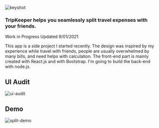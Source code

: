 ![keyshot](https://yuanyuanhu96.github.io/keyshot.png)


### TripKeeper helps you seamlessly split travel expenses with your friends.

Work in Progress
Updated 9/01/2021

This app is a side project I started recently. The design was inspired by my experience while travel with friends, people are usually overwhelmed by many bills, and need helps with calculation. The front-end part is mainly created with React.js and with Bootstrap. I'm going to build the back-end with node.js.

## UI Audit
![ui-audit](https://yuanyuanhu96.github.io/ui-audit.png)

## Demo
![split-demo](https://yuanyuanhu96.github.io/split-demo-v3.gif)


